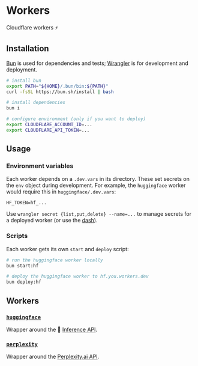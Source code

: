 # Workers

Cloudflare workers ⚡

## Installation

[Bun](https://bun.sh) is used for dependencies and tests; [Wrangler](https://developers.cloudflare.com/workers/wrangler) is for development and deployment.

```sh
# install bun
export PATH="${HOME}/.bun/bin:${PATH}"
curl -fsSL https://bun.sh/install | bash

# install dependencies
bun i

# configure environment (only if you want to deploy)
export CLOUDFLARE_ACCOUNT_ID=...
export CLOUDFLARE_API_TOKEN=...
```

## Usage

### Environment variables

Each worker depends on a `.dev.vars` in its directory. These set secrets on the `env` object during development. For example, the `huggingface` worker would require this in `huggingface/.dev.vars`:

```
HF_TOKEN=hf_...
```

Use `wrangler secret {list,put,delete} --name=...` to manage secrets for a deployed worker (or use the [dash](https://dash.cloudflare.com)).

### Scripts

Each worker gets its own `start` and `deploy` script:

```sh
# run the huggingface worker locally
bun start:hf

# deploy the huggingface worker to hf.you.workers.dev
bun deploy:hf
```

## Workers

### [`huggingface`](./src/huggingface/worker.ts)

Wrapper around the 🤗 [Inference API](https://huggingface.co/inference-api/serverless).

### [`perplexity`](./src/perplexity/worker.ts)

Wrapper around the [Perplexity.ai API](https://docs.perplexity.ai).
